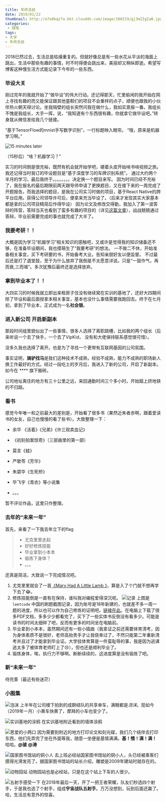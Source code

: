 ```yaml
---
title: 年终总结
date: 2019/01/22
thumbnail: http://o7o8kqz7a.bkt.clouddn.com/image/180219/gj3mIIgIaB.jpg
categories: 
 - 随笔
tags: 
- 大学
- 年终总结
---
```

2018已然过去，生活总是枯燥重复的。但就好像总是有一些水花从平淡的海面上跳出，生活中那些有趣的事情，时不时得便会跳出来，美丽却又稍纵即逝。希望写博客这种慢生活方式能记录下今年的一些东西。

### 毕设大关
刚过完年的我就开始了“做毕设”的伟大行动。还记得那天，忙里偷闲的我开始在网上寻找有趣的而又能保证跟其他童鞋们的项目不会重样的点子，顺便也跟我的小伙伴热火朝天得讨论。坐我隔壁的组长突然问我在做什么，我如实禀报一番。我组长不愧是我组长，大手一挥，说，“我知道有个东西很有趣，你就拿它做毕设吧。”转身就从微信发给我几个链接。

“基于TensorFlow的mnist手写数字识别”，一行标题映入眼帘。
“哦，原来是机器学习啊。”

![15 minutes later ](/blogimg/download.jpg)

（15秒后）“啥？机器学习？”

实习的时间倒是很充裕，既然有机会就开始学吧，硬着头皮开始啃书啃视频之旅。
我还记得当时我订的毕设题目是“基于深度学习的车牌识别系统”。
通过大约两个半月的学习，最后我终于。。。。。。。。决定换一个题目来写。
因为时间已经不充裕了，我在报名的最后期限前两天跟导师申请了更换题目，又在接下来的一周完成了开题报告。而我选择的题目，是我在公司实习时做的项目，基于React Native的跨平台应用。获得公司领导许可后，便拿来充当毕设了。（后来才发现其实大家基本都是拿的公司项目精简后作得毕设）
因为论文及修改交得勤，我加入了第一波答辩的阵营，答辩当天也看到了蛮多有趣的项目的（详见[这篇文章](https://alkjsdhflkjasgdhlkjh)），战战兢兢通过答辩，毕业前需要完成的事也就完成了大半了。

### 我要考研！！
大概是因为学习“机器学习”相关知识的感触吧，又或许是觉得我的知识储备还不够，在准备毕设期间，我也摸萌生了“我要考研”的想法。
一不做二不休，开始准备相关事宜，买下考研要的书，开始备考大业。告知亲朋好友以便监督。
不过最后还是打了退堂鼓，至于为什么放弃了我倒是不太愿意详说。只是“一鼓作气，再而衰,三而竭”。多次犹豫后最终还是选择放弃。

### 拿到毕业本了！！

大四实习的时候我就立即出来租房子住没有继续窝在实训的基地了，还好大四期间除了毕设和最后面授拿本相关事宜，基本也没什么事情需要我跑回去。终于在七月初，拿到了毕业本，正式成为一名**社会银**。

### 进入新公司 开启新副本

那段时间组里貌似出了一些事情，很多人选择了离职跳槽，比如我的两个组长（后来听说一个去了快手，一个去了VipKid， 没有和大佬保持联系感觉很可惜）。

没多久我也选择了离开。也是为了寻找一个更带有互联网基因的公司氛围。

事实证明，**骑驴找马**是我们这种技术不成熟，经验不成熟，能力不成熟的职场新人换工作最好的方式。经过一段吃土的岁月后，我进入了新的公司，开启了新副本。如今在 \*\*\*\* 旗下搬砖。

公司地址离住的地方有三十公里之远，来回通勤时间三个多小时。开始踏上挤地铁的不归路。

### 看书
感觉今年唯一和之前最大的差别是，开始看了很多书（果然近朱者赤啊，跟着爱读书的女友，自己也慢慢的看了些书）。大致整理一下：



 - 余华 《活着》《兄弟》《许三观卖血记》

 - 《初刻拍案惊奇》（三部曲里的第一部）

 - 莫言《蛙》

 - 严歌苓《芳华》

 - 朱碧华《生死桥》

 - 毕飞宇《青衣》等小说集

 - 。。。

   

暂不评论作品，这里只作整理。

### 去年的“未来一年”

首先，来看了一下我去年立下的flag

>* 尤克里里走起
>* 好好修炼技能
>* 毕业拿到小本本
>* 锻炼下身体？
>* 。。。

还真是简洁，大致说一下完成情况吧。
1. 尤克里里就会了一首[《Mary Had A Little Lamb 》](https://music.163.com/song?id=32405131&userid=54023913)，算是入了个门就不想再学下去了😂。
2. 修炼技能倒是一直有在保持，谁叫我对编程爱得深沉呢。
    ![记录](/blogimg/1548671260774.png)
上图是 `leetcode` 中国的刷题截图记录，因为账号是18年新建的，也就差不多一周一题的进度，所以也可以作为自己修炼的证明吧。[链接在此](https://leetcode-cn.com/fchangenow/)。在电脑上下载了很多PDF文档，多多少少都看完了，买下了一些实体书反倒没有看多少。可能是读书的时间太细碎了吧，反而有更多的时间坐在电脑前。
3. 毕业拿到小本本，虽然期间还有一些小插曲（我拿证之前还需要体育清考，因为身体素质不是很好，老师高抬贵手才让我侥幸过了，不然只能第二年重新清考并且过了才能拿到毕业证。大学挂体育算是一件蛮耻辱的事，我是因为逃课逃太多了被体育老师盯上了😢），但也还是顺利毕业了。
4. 锻炼身体，唉，执行力不够啊。断断续续的，这进度算是没有锻炼了吧。

### 新“未来一年”

待完善（最近有些迷茫）

### 小图集
![泡沫](/blogimg/IMG_20180408_091232.jpg)
上半年在公司楼下拍到的成群结队的共享单车，满眼都是*泡沫*。现如今（2019年一月）小黄车快黄了，摩拜的小车也变少了。

![实训基地的涂鸦](/blogimg/IMG_20180303_134333.jpg)
在实训基地附近看到的墙体涂鸦

![恩爱的小两口](/blogimg/IMG_20180505_160406.jpg)
因为需要到附近的地方打印论文和刻光碟，我们几个结伴去打印东西，他们先弄完了坐在外面等我，随意一坐便是基情满满。**基！情！满！满！** 哈哈。**@骏**  **@涛**

![国家图书馆站的铜小人](/blogimg/1548119548534.jpg)
去上班必经站国家图书馆站的铜小人，头已经被乘客们摸得光滑发亮了。据国家图书馆站的站长介绍，雕塑是2009年建站时就存在的。

![动物园站](/blogimg/1547039422427.jpg)
动物园站也是必经站，只是在这个站上下车的人很少。

![五射手感受一下](/blogimg/Screenshot_2018-12-31-12-05-56-986.png)
在2018年最后一天，开了一把王者荣耀，队友们秒选四个射手，于是我也选了个射手，组成**宇宙战队五射手**。万万没想到，玩到后面还赢了。哈，生活总有意外的惊喜。
